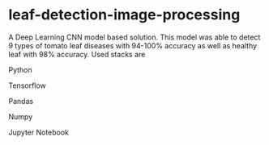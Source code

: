 # leaf-detection-image-processing

A Deep Learning CNN model based solution. This model was able to detect 9 types of tomato leaf diseases with 94-100% accuracy as well as healthy leaf with 98% accuracy. Used stacks are
<p> Python </p>
<p> Tensorflow </p>
<p> Pandas </p>
<p> Numpy </p>
<p> Jupyter Notebook </p>
